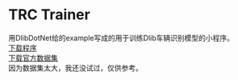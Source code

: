 # TRC Trainer
 用DlibDotNet给的example写成的用于训练Dlib车辆识别模型的小程序。   
[下载程序](https://github.com/Firemountaincold/TRC-Trainer/blob/main/TRC%20Trainer.rar)   
[下载官方数据集](http://dlib.net/files/data/dlib_rear_end_vehicles_v1.tar)  
因为数据集太大，我还没试过，仅供参考。
